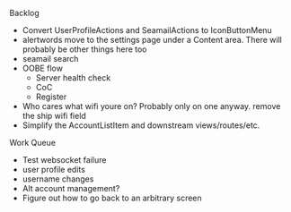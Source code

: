 Backlog
* Convert UserProfileActions and SeamailActions to IconButtonMenu
* alertwords move to the settings page under a Content area. There will probably be other things here too
* seamail search
* OOBE flow
  * Server health check
  * CoC
  * Register
* Who cares what wifi youre on? Probably only on one anyway. remove the ship wifi field
* Simplify the AccountListItem and downstream views/routes/etc.

Work Queue
* Test websocket failure
* user profile edits
* username changes
* Alt account management?
* Figure out how to go back to an arbitrary screen
